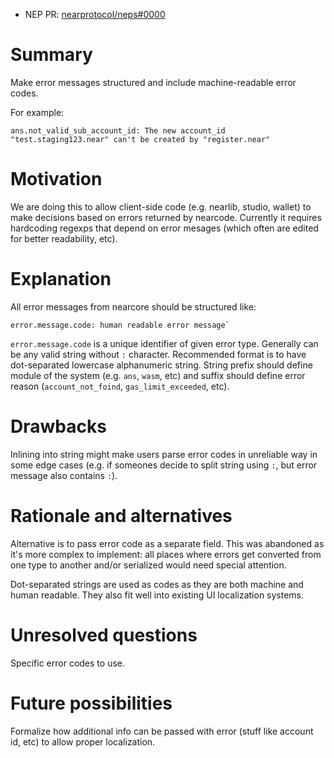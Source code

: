 - NEP PR: [nearprotocol/neps#0000](https://github.com/nearprotocol/neps/pull/0000)

# Summary
[summary]: #summary

Make error messages structured and include machine-readable error codes.

For example:

```
ans.not_valid_sub_account_id: The new account_id "test.staging123.near" can't be created by "register.near"
```


# Motivation
[motivation]: #motivation

We are doing this to allow client-side code (e.g. nearlib, studio, wallet) to make decisions based on errors returned by nearcode.
Currently it requires hardcoding regexps that depend on error mesages (which often are edited for better readability, etc).

# Explanation
[guide-level-explanation]: #guide-level-explanation

All error messages from nearcore should be structured like:

```
error.message.code: human readable error message`
```

`error.message.code` is a unique identifier of given error type. Generally can be any valid string without `:` character.
Recommended format is to have dot-separated lowercase alphanumeric string. String prefix should define module of the system (e.g. `ans`, `wasm`, etc) and suffix should define error reason (`account_not_foind`, `gas_limit_exceeded`, etc). 

# Drawbacks
[drawbacks]: #drawbacks

Inlining into string might make users parse error codes in unreliable way in some edge cases (e.g. if someones decide to split string using `:`, but error message also contains `:`).

# Rationale and alternatives
[rationale-and-alternatives]: #rationale-and-alternatives

Alternative is to pass error code as a separate field. This was abandoned as it's more complex to implement: all places where errors get converted from one type to another and/or serialized would need special attention.

Dot-separated strings are used as codes as they are both machine and human readable. They also fit well into existing UI localization systems. 

# Unresolved questions
[unresolved-questions]: #unresolved-questions

Specific error codes to use.

# Future possibilities
[future-possibilities]: #future-possibilities

Formalize how additional info can be passed with error (stuff like account id, etc) to allow proper localization.
